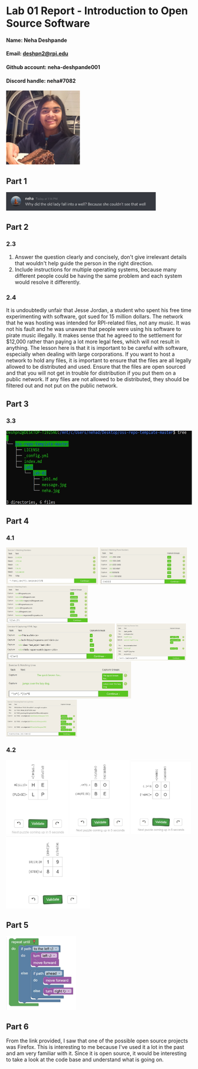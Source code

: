 # Lab 01 Report - Introduction to Open Source Software

#### Name: Neha Deshpande
#### Email: deshpn2@rpi.edu 
#### Github account: neha-deshpande001
#### Discord handle: neha#7082
<img src="images/neha.jpg" alt="neha" height="200"/>

## Part 1
<img src="images/message.jpg" alt="message" height="50"/>

## Part 2
### 2.3
1. Answer the question clearly and concisely, don't give irrelevant details that wouldn't help guide the person in the right direction.
2. Include instructions for multiple operating systems, because many different people could be having the same problem and each system would resolve it differently.

### 2.4
It is undoubtedly unfair that Jesse Jordan, a student who spent his free time experimenting with software, got sued for 15 million dollars. The network that he was hosting was intended for RPI-related files, not any music. It was not his fault and he was unaware that people were using his software to pirate music illegally. It makes sense that he agreed to the settlement for $12,000 rather than paying a lot more legal fees, which will not result in anything. The lesson here is that it is important to be careful with software, especially when dealing with large corporations. If you want to host a network to hold any files, it is important to ensure that the files are all legally allowed to be distributed and used. Ensure that the files are open sourced and that you will not get in trouble for distribution if you put them on a public network. If any files are not allowed to be distributed, they should be filtered out and not put on the public network. 

## Part 3
### 3.3
<img src="images/tree.jpg" alt="tree" height="200"/>

## Part 4
### 4.1
<img src="images/e1.jpg" alt="e1" height="100"/>
<img src="images/e2.jpg" alt="e1" height="100"/>
<img src="images/e3.jpg" alt="e1" height="100"/>
<img src="images/e4.jpg" alt="e1" height="100"/>
<img src="images/e5.jpg" alt="e1" height="100"/>
<img src="images/e6.jpg" alt="e1" height="100"/>
<img src="images/e7.jpg" alt="e1" height="100"/>


### 4.2
<img src="images/cross1.jpg" alt="cross1" height="200"/>
<img src="images/cross2.jpg" alt="cross2" height="200"/>
<img src="images/cross3.jpg" alt="cross3" height="200"/>
<img src="images/cross5.jpg" alt="cross5" height="200"/>

## Part 5
<img src="images/maze.jpg" alt="maze" height="200"/>

## Part 6
From the link provided, I saw that one of the possible open source projects was Firefox. This is interesting to me because I've used it a lot in the past and am very familiar with it. Since it is open source, it would be interesting to take a look at the code base and understand what is going on.
